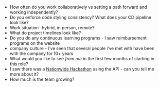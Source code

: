 - How often do you work collaboratively vs setting a path forward and working independently?
- Do you enforce code styling consistency? What does your CD pipeline look like?
- Work situation- hybrid, in person, remote?
- What do project timelines look like?
- Do you do any continuous learning programs - I saw reimbursement programs on the website
- company culture - I’ve seen that several people I’ve met with have been with the company for 10+ years
- What would you like to see _from me_ in the first few months of starting in this role?
- I saw there was a [Nationwide Hackathon](https://www.hackerearth.com/challenges/hackathon/nationwide-hackathon/) using the API - can you tell me more about it?
- How much is the team growing?